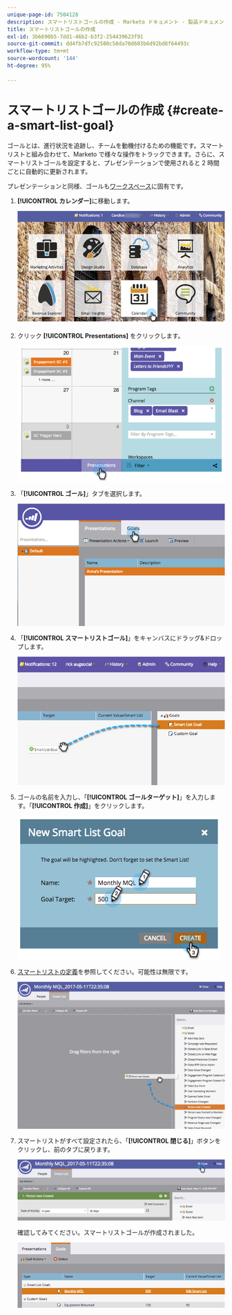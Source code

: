 ```yaml
---
unique-page-id: 7504128
description: スマートリストゴールの作成 - Marketo ドキュメント - 製品ドキュメント
title: スマートリストゴールの作成
exl-id: 3b6690b5-7dd1-46b2-b3f2-254439623f91
source-git-commit: dd4fb7dfc92580c58da70d603b6d92bd8f64493c
workflow-type: tm+mt
source-wordcount: '144'
ht-degree: 95%

---
```


# スマートリストゴールの作成 {#create-a-smart-list-goal}

ゴールとは、進行状況を追跡し、チームを動機付けるための機能です。スマートリストと組み合わせて、Marketo で様々な操作をトラックできます。さらに、スマートリストゴールを設定すると、プレゼンテーションで使用されると 2 時間ごとに自動的に更新されます。

プレゼンテーションと同様、ゴールも[ワークスペース](/help/marketo/product-docs/administration/workspaces-and-person-partitions/understanding-workspaces-and-person-partitions.md)に固有です。

1. **[!UICONTROL カレンダー]**&#x200B;に移動します。

   ![](assets/2017-05-10-15-30-47-1.png)

1. クリック **[!UICONTROL Presentations]** をクリックします。

   ![](assets/image2015-3-24-12-3a2-3a55.png)

1. 「**[!UICONTROL ゴール]**」タブを選択します。

   ![](assets/image2015-3-26-12-3a25-3a17.png)

1. 「**[!UICONTROL スマートリストゴール]**」をキャンバスにドラッグ&amp;ドロップします。

   ![](assets/image2015-3-24-12-3a47-3a36.png)

1. ゴールの名前を入力し、「**[!UICONTROL ゴールターゲット]**」を入力します。「**[!UICONTROL 作成]**」をクリックします。

   ![](assets/image2015-3-24-12-3a50-3a6.png)

1. [スマートリストの定義](/help/marketo/product-docs/core-marketo-concepts/smart-lists-and-static-lists/creating-a-smart-list/find-and-add-filters-to-a-smart-list.md)を参照してください。可能性は無限です。

   ![](assets/mql.png)

1. スマートリストがすべて設定されたら、「**[!UICONTROL 閉じる]**」ボタンをクリックし、前のタブに戻ります。

   ![](assets/mql2.png)

   確認してみてください。スマートリストゴールが作成されました。

   ![](assets/image2015-3-24-13-3a0-3a35.png)
